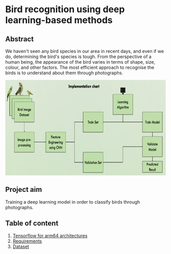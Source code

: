 # Bird recognition using deep learning-based methods

## Abstract
We haven't seen any bird species in our area in recent days, and even if we do, determining the bird's species is tough. From the perspective of a human being, the appearance of the bird varies in terms of shape, size, colour, and other factors. The most efficient approach to recognise the birds is to understand about them through photographs.

<p align="center">
<img src="https://github.com/yassine-rd/bird_species_classification/blob/master/images/implementation.png" width="600" height="300" />
</p>

## Project aim
Training a deep learning model in order to classify birds through photographs.

## Table of content

1) [Tensorflow for arm64 architectures](https://github.com/yassine-rd/bird_species_classification/blob/master/requirements/TENSORFLOW.md)
2) [Requirements](https://github.com/yassine-rd/bird_species_classification/blob/master/requirements/README.md)
3) [Dataset](https://github.com/yassine-rd/bird_species_classification/blob/master/dataset/README.md)